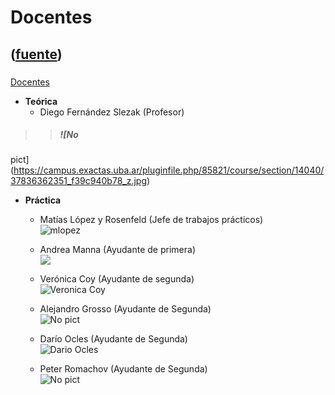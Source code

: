 # Docentes
([fuente](https://campus.exactas.uba.ar/course/view.php?id=1100&section=7))
---
###
[Docentes](https://campus.exactas.uba.ar/course/view.php?id=1100&section=7)

  - **Teórica**
    - Diego Fernández Slezak (Profesor)

> > ##### ![No
pict](https://campus.exactas.uba.ar/pluginfile.php/85821/course/section/14040/37836362351_f39c940b78_z.jpg)

  - **Práctica**
    - Matías López y Rosenfeld (Jefe de trabajos prácticos)  
![mlopez](https://campus.exactas.uba.ar/pluginfile.php/85821/course/section/14040/mlopez.jpg)

    - Andrea Manna (Ayudante de primera)  
![](https://campus.exactas.uba.ar/pluginfile.php/85821/course/section/14040/Andrea1Chico.JPG)

    - Verónica Coy (Ayudante de segunda)  
![Veronica
Coy](https://campus.exactas.uba.ar/pluginfile.php/85821/course/section/14040/vcoy.jpg)

    - Alejandro Grosso (Ayudante de Segunda)  
![No pict](https://www.dc.uba.ar/materias/oc1/2017/c2/docentes/person.jpg)

    - Darío Ocles (Ayudante de Segunda)  
![Dario
Ocles](https://campus.exactas.uba.ar/pluginfile.php/85821/course/section/14040/13340124_10154257035707156_563951304877614517_o%20copy.jpeg)

    - Peter Romachov (Ayudante de Segunda)  
![No pict](https://www.dc.uba.ar/materias/oc1/2017/c2/docentes/person.jpg)

